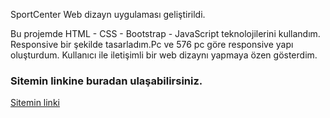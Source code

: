 
SportCenter Web dizayn uygulaması geliştirildi.

Bu projemde HTML - CSS - Bootstrap - JavaScript teknolojilerini kullandım.
Responsive bir şekilde tasarladım.Pc ve 576 pc göre responsive yapı oluşturdum.
Kullanıcı ile iletişimli bir web dizaynı yapmaya özen gösterdim.

### Sitemin linkine buradan ulaşabilirsiniz. ###

[Sitemin linki](https://celadon-stardust-fcb322.netlify.app/)
